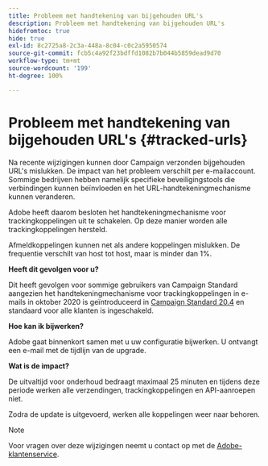 ```yaml
---
title: Probleem met handtekening van bijgehouden URL's
description: Probleem met handtekening van bijgehouden URL's
hidefromtoc: true
hide: true
exl-id: 8c2725a8-2c3a-448a-8c04-c0c2a5950574
source-git-commit: fcb5c4a92f23bdffd1082b7b044b5859dead9d70
workflow-type: tm+mt
source-wordcount: '199'
ht-degree: 100%

---
```


# Probleem met handtekening van bijgehouden URL&#39;s {#tracked-urls}

Na recente wijzigingen kunnen door Campaign verzonden bijgehouden URL&#39;s mislukken. De impact van het probleem verschilt per e-mailaccount. Sommige bedrijven hebben namelijk specifieke beveiligingstools die verbindingen kunnen beïnvloeden en het URL-handtekeningmechanisme kunnen veranderen.

Adobe heeft daarom besloten het handtekeningmechanisme voor trackingkoppelingen uit te schakelen. Op deze manier worden alle trackingkoppelingen hersteld.

Afmeldkoppelingen kunnen net als andere koppelingen mislukken. De frequentie verschilt van host tot host, maar is minder dan 1%.

**Heeft dit gevolgen voor u?**

Dit heeft gevolgen voor sommige gebruikers van Campaign Standard aangezien het handtekeningmechanisme voor trackingkoppelingen in e-mails in oktober 2020 is geïntroduceerd in [Campaign Standard 20.4](release-notes-2020.md#release-20-4---october-2020) en standaard voor alle klanten is ingeschakeld.

**Hoe kan ik bijwerken?**

Adobe gaat binnenkort samen met u uw configuratie bijwerken. U ontvangt een e-mail met de tijdlijn van de upgrade.

**Wat is de impact?**

De uitvaltijd voor onderhoud bedraagt maximaal 25 minuten en tijdens deze periode werken alle verzendingen, trackingkoppelingen en API-aanroepen niet.

Zodra de update is uitgevoerd, werken alle koppelingen weer naar behoren.

>[!NOTE]
>
>Voor vragen over deze wijzigingen neemt u contact op met de [Adobe-klantenservice](https://helpx.adobe.com/nl/enterprise/admin-guide.html/enterprise/using/support-for-experience-cloud.ug.html).
